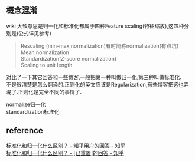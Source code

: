 ## 概念混淆
wiki 大致意思是归一化和标准化都属于四种Feature scaling(特征缩放),这四种分别是(公式详见参考)  
> Rescaling (min-max normalization)有时简称normalization(有点坑)   
Mean normalization     
Standardization(Z-score normalization)     
Scaling to unit length

对比了一下其它回答和一些博客,一般把第一种叫做归一化,第三种叫做标准化.  
不是很清楚是怎么翻译的.正则化的英文应该是Regularization,有些博客把这也弄混了.正则化是完全不同的事情了.

normalize归一化  
standardization标准化  


## reference
[标准化和归一化什么区别？ - 知乎用户的回答 - 知乎](https://www.zhihu.com/question/20467170/answer/392949674)  
[标准化和归一化什么区别？ - [已重置]的回答 - 知乎](https://www.zhihu.com/question/20467170/answer/633379185)

